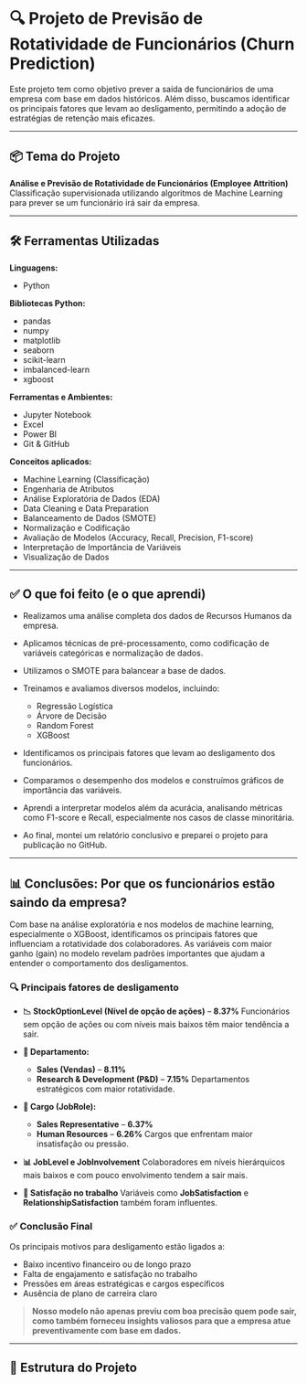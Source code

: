 # 🔍 Projeto de Previsão de Rotatividade de Funcionários (Churn Prediction)

Este projeto tem como objetivo prever a saída de funcionários de uma empresa com base em dados históricos. Além disso, buscamos identificar os principais fatores que levam ao desligamento, permitindo a adoção de estratégias de retenção mais eficazes.

---

## 📦 Tema do Projeto

**Análise e Previsão de Rotatividade de Funcionários (Employee Attrition)**
Classificação supervisionada utilizando algoritmos de Machine Learning para prever se um funcionário irá sair da empresa.

---

## 🛠️ Ferramentas Utilizadas

**Linguagens:**

* Python

**Bibliotecas Python:**

* pandas
* numpy
* matplotlib
* seaborn
* scikit-learn
* imbalanced-learn
* xgboost

**Ferramentas e Ambientes:**

* Jupyter Notebook
* Excel
* Power BI
* Git & GitHub

**Conceitos aplicados:**

* Machine Learning (Classificação)
* Engenharia de Atributos
* Análise Exploratória de Dados (EDA)
* Data Cleaning e Data Preparation
* Balanceamento de Dados (SMOTE)
* Normalização e Codificação
* Avaliação de Modelos (Accuracy, Recall, Precision, F1-score)
* Interpretação de Importância de Variáveis
* Visualização de Dados

---

## ✅ O que foi feito (e o que aprendi)

* Realizamos uma análise completa dos dados de Recursos Humanos da empresa.
* Aplicamos técnicas de pré-processamento, como codificação de variáveis categóricas e normalização de dados.
* Utilizamos o SMOTE para balancear a base de dados.
* Treinamos e avaliamos diversos modelos, incluindo:

  * Regressão Logística
  * Árvore de Decisão
  * Random Forest
  * XGBoost
* Identificamos os principais fatores que levam ao desligamento dos funcionários.
* Comparamos o desempenho dos modelos e construímos gráficos de importância das variáveis.
* Aprendi a interpretar modelos além da acurácia, analisando métricas como F1-score e Recall, especialmente nos casos de classe minoritária.
* Ao final, montei um relatório conclusivo e preparei o projeto para publicação no GitHub.

---

## 📊 Conclusões: Por que os funcionários estão saindo da empresa?

Com base na análise exploratória e nos modelos de machine learning, especialmente o XGBoost, identificamos os principais fatores que influenciam a rotatividade dos colaboradores. As variáveis com maior ganho (gain) no modelo revelam padrões importantes que ajudam a entender o comportamento dos desligamentos.

### 🔍 Principais fatores de desligamento

* **📉 StockOptionLevel (Nível de opção de ações)** – **8.37%**
  Funcionários sem opção de ações ou com níveis mais baixos têm maior tendência a sair.

* **🏢 Departamento:**

  * **Sales (Vendas)** – **8.11%**
  * **Research & Development (P\&D)** – **7.15%**
    Departamentos estratégicos com maior rotatividade.

* **💼 Cargo (JobRole):**

  * **Sales Representative** – **6.37%**
  * **Human Resources** – **6.26%**
    Cargos que enfrentam maior insatisfação ou pressão.

* **📊 JobLevel e JobInvolvement**
  Colaboradores em níveis hierárquicos mais baixos e com pouco envolvimento tendem a sair mais.

* **🙂 Satisfação no trabalho**
  Variáveis como **JobSatisfaction** e **RelationshipSatisfaction** também foram influentes.

### ✅ Conclusão Final

Os principais motivos para desligamento estão ligados a:

* Baixo incentivo financeiro ou de longo prazo
* Falta de engajamento e satisfação no trabalho
* Pressões em áreas estratégicas e cargos específicos
* Ausência de plano de carreira claro

> **Nosso modelo não apenas previu com boa precisão quem pode sair, como também forneceu insights valiosos para que a empresa atue preventivamente com base em dados.**

---

## 📁 Estrutura do Projeto
